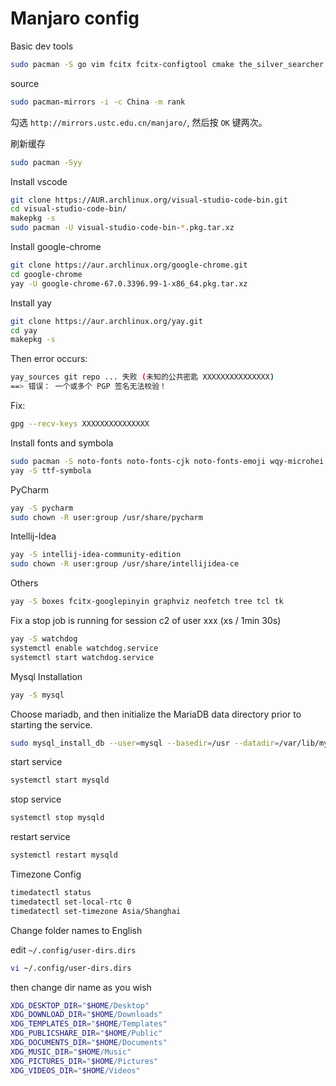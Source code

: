 # Manjaro config

Basic dev tools

```bash
sudo pacman -S go vim fcitx fcitx-configtool cmake the_silver_searcher octave python-requests terminus-font tmux tig
```

source

```bash
sudo pacman-mirrors -i -c China -m rank
```

勾选 `http://mirrors.ustc.edu.cn/manjaro/`, 然后按 `OK` 键两次。

刷新缓存

```bash
sudo pacman -Syy
```

Install vscode

```bash
git clone https://AUR.archlinux.org/visual-studio-code-bin.git
cd visual-studio-code-bin/
makepkg -s
sudo pacman -U visual-studio-code-bin-*.pkg.tar.xz
```

Install google-chrome

```bash
git clone https://aur.archlinux.org/google-chrome.git
cd google-chrome
yay -U google-chrome-67.0.3396.99-1-x86_64.pkg.tar.xz
```

Install yay

```bash
git clone https://aur.archlinux.org/yay.git
cd yay
makepkg -s
```

Then error occurs:

```bash
yay_sources git repo ... 失败 (未知的公共密匙 XXXXXXXXXXXXXXX)
==> 错误： 一个或多个 PGP 签名无法校验！
```

Fix:

```bash
gpg --recv-keys XXXXXXXXXXXXXXX
```

Install fonts and symbola

```bash
sudo pacman -S noto-fonts noto-fonts-cjk noto-fonts-emoji wqy-microhei
yay -S ttf-symbola
```

PyCharm

```bash
yay -S pycharm
sudo chown -R user:group /usr/share/pycharm
```

Intellij-Idea

```bash
yay -S intellij-idea-community-edition
sudo chown -R user:group /usr/share/intellijidea-ce
```

Others

```bash
yay -S boxes fcitx-googlepinyin graphviz neofetch tree tcl tk
```

Fix a stop job is running for session c2 of user xxx (xs / 1min 30s)

```bash
yay -S watchdog
systemctl enable watchdog.service
systemctl start watchdog.service
```

Mysql Installation

```bash
yay -S mysql
```

Choose mariadb, and then initialize the MariaDB data directory prior to starting the service.

```bash
sudo mysql_install_db --user=mysql --basedir=/usr --datadir=/var/lib/mysql
```

start service

```bash
systemctl start mysqld
```

stop service

```bash
systemctl stop mysqld
```

restart service

```bash
systemctl restart mysqld
```

Timezone Config

```bash
timedatectl status
timedatectl set-local-rtc 0
timedatectl set-timezone Asia/Shanghai
```

Change folder names to English

edit `~/.config/user-dirs.dirs`

```bash
vi ~/.config/user-dirs.dirs
```

then change dir name as you wish

```bash
XDG_DESKTOP_DIR="$HOME/Desktop"
XDG_DOWNLOAD_DIR="$HOME/Downloads"
XDG_TEMPLATES_DIR="$HOME/Templates"
XDG_PUBLICSHARE_DIR="$HOME/Public"
XDG_DOCUMENTS_DIR="$HOME/Documents"
XDG_MUSIC_DIR="$HOME/Music"
XDG_PICTURES_DIR="$HOME/Pictures"
XDG_VIDEOS_DIR="$HOME/Videos"
```
